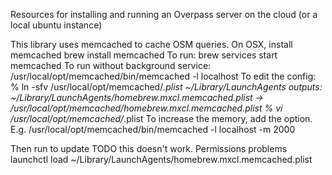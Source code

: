 Resources for installing and running an Overpass server on the
cloud (or a local ubuntu instance)

This library uses memcached to cache OSM queries. On OSX, install memcached
brew install memcached
To run: 
brew services start memcached
To run without background service:
/usr/local/opt/memcached/bin/memcached -l localhost
To edit the config:
% ln -sfv /usr/local/opt/memcached/*.plist ~/Library/LaunchAgents
outputs: ~/Library/LaunchAgents/homebrew.mxcl.memcached.plist -> /usr/local/opt/memcached/homebrew.mxcl.memcached.plist
% vi /usr/local/opt/memcached/*.plist
To increase the memory, add the option. E.g.
<array>
<string>/usr/local/opt/memcached/bin/memcached</string>
<string>-l</string>
<string>localhost</string>
<string>-m</string>
<string>2000</string>
</array>

Then run to update TODO this doesn't work. Permissions problems
launchctl load ~/Library/LaunchAgents/homebrew.mxcl.memcached.plist


